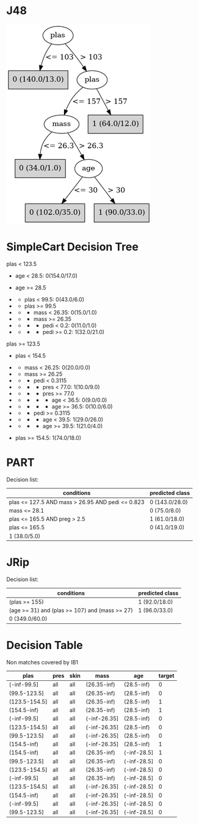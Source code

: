 # J48

![](last_J48_graph.png)

# SimpleCart Decision Tree

plas < 123.5

* age < 28.5: 0(154.0/17.0)

* age >= 28.5

*   * plas < 99.5: 0(43.0/6.0)

*   * plas >= 99.5

*   *   * mass < 26.35: 0(15.0/1.0)

*   *   * mass >= 26.35

*   *   *   * pedi < 0.2: 0(11.0/1.0)

*   *   *   * pedi >= 0.2: 1(32.0/21.0)

plas >= 123.5

* plas < 154.5

*   * mass < 26.25: 0(20.0/0.0)

*   * mass >= 26.25

*   *   * pedi < 0.3115

*   *   *   * pres < 77.0: 1(10.0/9.0)

*   *   *   * pres >= 77.0

*   *   *   *   * age < 36.5: 0(9.0/0.0)

*   *   *   *   * age >= 36.5: 0(10.0/6.0)

*   *   * pedi >= 0.3115

*   *   *   * age < 39.5: 1(29.0/26.0)

*   *   *   * age >= 39.5: 1(21.0/4.0)

* plas >= 154.5: 1(74.0/18.0)

# PART

Decision list:

conditions|predicted class
---|---
plas <= 127.5 AND mass > 26.95 AND pedi <= 0.823| 0 (143.0/28.0)
mass <= 28.1| 0 (75.0/8.0)
plas <= 165.5 AND preg > 2.5| 1 (61.0/18.0)
plas <= 165.5| 0 (41.0/19.0)
| 1 (38.0/5.0)


# JRip

Decision list:

conditions|predicted class
---|---
(plas >= 155)|1 (92.0/18.0)
(age >= 31) and (plas >= 107) and (mass >= 27)|1 (96.0/33.0)
|0 (349.0/60.0)


# Decision Table

Non matches covered by IB1

plas|pres|skin|mass|age|target
---|---|---|---|---|---
(-inf-99.5]|all|all|(26.35-inf)|(28.5-inf)|0
(99.5-123.5]|all|all|(26.35-inf)|(28.5-inf)|0
(123.5-154.5]|all|all|(26.35-inf)|(28.5-inf)|1
(154.5-inf)|all|all|(26.35-inf)|(28.5-inf)|1
(-inf-99.5]|all|all|(-inf-26.35]|(28.5-inf)|0
(123.5-154.5]|all|all|(-inf-26.35]|(28.5-inf)|0
(99.5-123.5]|all|all|(-inf-26.35]|(28.5-inf)|0
(154.5-inf)|all|all|(-inf-26.35]|(28.5-inf)|1
(154.5-inf)|all|all|(26.35-inf)|(-inf-28.5]|1
(99.5-123.5]|all|all|(26.35-inf)|(-inf-28.5]|0
(123.5-154.5]|all|all|(26.35-inf)|(-inf-28.5]|0
(-inf-99.5]|all|all|(26.35-inf)|(-inf-28.5]|0
(123.5-154.5]|all|all|(-inf-26.35]|(-inf-28.5]|0
(154.5-inf)|all|all|(-inf-26.35]|(-inf-28.5]|0
(-inf-99.5]|all|all|(-inf-26.35]|(-inf-28.5]|0
(99.5-123.5]|all|all|(-inf-26.35]|(-inf-28.5]|0


